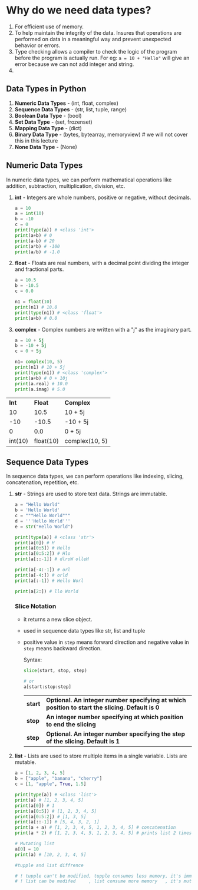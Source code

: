 
# Why do we need data types?
1. For efficient use of memory.
2. To help maintain the integrity of the data. Insures that operations are performed on data in a meaningful way and prevent unexpected behavior or errors.
3. Type checking allows a compiler to check the logic of the program before the program is actually run. For eg: `a = 10 + "Hello"` will give an error because we can not add integer and string.
4. 

## Data Types in Python
1. **Numeric Data Types** -  (int, float, complex)
2. **Sequence Data Types** - (str, list, tuple, range)
3. **Boolean Data Type** - (bool)
4. **Set Data Type** - (set, frozenset)
5. **Mapping Data Type** - (dict)
6. **Binary Data Type** - (bytes, bytearray, memoryview) # we will not cover this in this lecture
7. **None Data Type** - (None)


## Numeric Data Types
In numeric data types, we can perform mathematical operations like addition, subtraction, multiplication, division, etc.
1. **int** - Integers are whole numbers, positive or negative, without decimals.

    ```python
    a = 10 
    a = int(10)
    b = -10
    c = 0
    print(type(a)) # <class 'int'>
    print(a+b) # 0
    print(a-b) # 20
    print(a*b) # -100
    print(a/b) # -1.0

    ```
2. **float** - Floats are real numbers, with a decimal point dividing the integer and fractional parts.

    ```python
    a = 10.5
    b = -10.5
    c = 0.0

    n1 = float(10)
    print(n1) # 10.0
    print(type(n1)) # <class 'float'>
    print(a+b) # 0.0
    ```

3. **complex** - Complex numbers are written with a "j" as the imaginary part.

    ```python
    a = 10 + 5j
    b = -10 + 5j
    c = 0 + 5j

    n1= complex(10, 5)
    print(n1) # 10 + 5j
    print(type(n1)) # <class 'complex'>
    print(a+b) # 0 + 10j
    print(a.real) # 10.0
    print(a.imag) # 5.0

    ```

<!-- table -->
<table width="100%">
    <tr>
        <td><b>Int</b></td>
        <td><b>Float</b></td>
        <td><b>Complex</b></td>
    </tr>
    <tr>
        <td>10</td>
        <td>10.5</td>
        <td>10 + 5j</td>
    </tr>
    <tr>
        <td>-10</td>
        <td>-10.5</td>
        <td>-10 + 5j</td>
    </tr>
    <tr>
        <td>0</td>
        <td>0.0</td>
        <td>0 + 5j</td>
    </tr>
    <tr>
        <td>int(10)</td>
        <td>float(10)</td>
        <td>complex(10, 5)</td>
    </tr>

</table>


## Sequence Data Types
In sequence data types, we can perform operations like indexing, slicing, concatenation, repetition, etc.
1. **str** - Strings are used to store text data. Strings are immutable.

    ```python
    a = "Hello World"
    b = 'Hello World'
    c = """Hello World"""
    d = '''Hello World'''
    e = str("Hello World")
    
    print(type(a)) # <class 'str'>
    print(a[0]) # H
    print(a[0:5]) # Hello
    print(a[0:5:2]) # Hlo
    print(a[::-1]) # dlroW olleH

    print(a[-4:-1]) # orl
    print(a[-4:]) # orld
    print(a[:-1]) # Hello Worl

    print(a[2:]) # llo World
    ```

    ### Slice Notation
    - it returns a new slice object.
    - used in sequence data types like str, list and tuple
    - positive value in `step` means forward direction and negative value in `step` means backward direction.
    
        Syntax:
        ```python
        slice(start, stop, step)

        # or
        a[start:stop:step]
        ```

        <table>
        <tr>
        <td><b>start</b></td>
        <td><b>Optional. An integer number specifying at which position to start the slicing. Default is 0</b></td>
        </tr>
        <tr>
        <td><b>stop</b></td>
        <td><b>An integer number specifying at which position to end the slicing</b></td>
        </tr>
        <tr>
        <td><b>step</b></td>
        <td><b>Optional. An integer number specifying the step of the slicing. Default is 1</b></td>
        </tr>
        </table>




2. **list** - Lists are used to store multiple items in a single variable. Lists are mutable.

    ```python
    a = [1, 2, 3, 4, 5]
    b = ["apple", "banana", "cherry"]
    c = [1, "apple", True, 1.5]

    print(type(a)) # <class 'list'>
    print(a) # [1, 2, 3, 4, 5]
    print(a[0]) # 1
    print(a[0:5]) # [1, 2, 3, 4, 5]
    print(a[0:5:2]) # [1, 3, 5]
    print(a[::-1]) # [5, 4, 3, 2, 1]
    print(a + a) # [1, 2, 3, 4, 5, 1, 2, 3, 4, 5] # concatenation
    print(a * 2) # [1, 2, 3, 4, 5, 1, 2, 3, 4, 5] # prints list 2 times

    # Mutating list
    a[0] = 10
    print(a) # [10, 2, 3, 4, 5]

    #tupple and list diffrence

    # ! tupple can't be modified, tupple consumes less memory, it's immutable (not able to modify data)
    # ! list can be modifed     , list consume more memory   , it's mutable    (able to modify data)
    